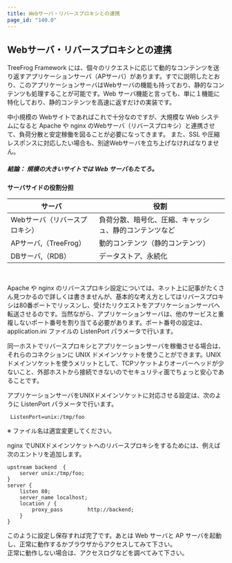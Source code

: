 ```yaml
---
title: Webサーバ・リバースプロキシとの連携
page_id: "140.0"
---
```


## Webサーバ・リバースプロキシとの連携

TreeFrog Framework には、個々のリクエストに応じて動的なコンテンツを送り返すアプリケーションサーバ（APサーバ）があります。すでに説明したとおり、このアプリケーションサーバはWebサーバの機能も持っており、静的なコンテンツも処理することが可能です。Web サーバ機能と言っても、単に１機能に特化しており、静的コンテンツを高速に返すだけの実装です。

中小規模の Webサイトであればこれで十分なのですが、大規模な Web システムになると Apache や nginx のWebサーバ（リバースプロキシ）と連携させて、負荷分散と安定稼働を図ることが必要になってきます。
また、SSL や圧縮レスポンスに対応したい場合も、別途Webサーバを立ち上げなければなりません。

##### 結論：  規模の大きいサイトでは Web サーバもたてろ。

<div class="center aligned" markdown="1">

**サーバサイドの役割分担**

</div>

<div class="table-div" markdown="1">

| サーバ                        | 役割                                                   |
|-------------------------------|--------------------------------------------------------|
| Webサーバ（リバースプロキシ） | 負荷分散、暗号化、圧縮、キャッシュ、静的コンテンツなど |
| APサーバ,（TreeFrog）         | 動的コンテンツ（静的コンテンツ）                       |
| DBサーバ,（RDB）              | データストア、永続化                                   |

</div><br>

Apache や nginx のリバースプロキシ設定については、ネット上に記事がたくさん見つかるので詳しくは書きませんが、基本的な考え方としてはリバースプロキシは80番ポートでリッスンし、受けたリクエストをアプリケーションサーバへ転送させるのです。当然ながら、アプリケーションサーバは、他のサービスと重複しないポート番号を割り当てる必要があります。ポート番号の設定は、application.ini ファイルの ListenPort パラメータで行います。

同一ホストでリバースプロキシとアプリケーションサーバを稼働させる場合は、それらのコネクションに UNIX ドメインソケットを使うことができます。UNIX ドメインソケットを使うメリットとして、TCPソケットよりオーバーヘッドが少ないこと、外部ホストから接続できないのでセキュリティ面でちょっと安心であることです。

アプリケーションサーバをUNIXドメインソケットに対応させる設定は、次のように ListenPort パラメータで行います。

```
 ListenPort=unix:/tmp/foo
```

※ ファイル名は適宜変更してください。

nginx でUNIXドメインソケットへのリバースプロキシをするためには、例えば次のエントリを追加します。

```
upstream backend  {
    server unix:/tmp/foo;
}
server {
    listen 80;
    server_name localhost;
    location / {
        proxy_pass        http://backend;
    }
}
```

このように設定し保存すれば完了です。あとは Web サーバと AP サーバを起動し、正常に動作するかブラウザからアクセスしてみて下さい。<br>
正常に動作しない場合は、アクセスログなどを調べてみて下さい。